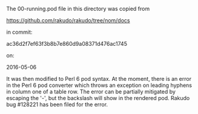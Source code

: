 The 00-running.pod file in this directory was copied from

  https://github.com/rakudo/rakudo/tree/nom/docs

in commit:
  
  ac36d2f7ef63f3b8b7e860d9a08371d476ac1745

on:

  2016-05-06

It was then modified to Perl 6 pod syntax.  At the moment, there
is an error in the Perl 6 pod converter which throws an exception
on leading hyphens in column one of a table row.  The error
can be partially mitigated by escaping the '-', but the
backslash will show in the rendered pod.  Rakudo bug #128221 has 
been filed for the error.  
